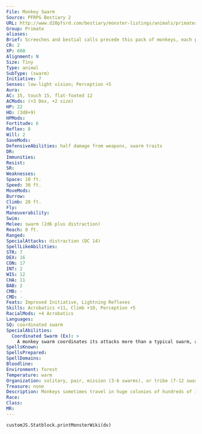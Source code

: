 ```yaml
---
File: Monkey Swarm
Source: PFRPG Bestiary 2
URL: http://www.d20pfsrd.com/bestiary/monster-listings/animals/primates/primate-monkey-swarm
Group: Primate
aliases: 
Brief: Screeches and bestial calls precede this pack of monkeys, each primate propelling itself forward on calloused knuckles.
CR: 2
XP: 600
Alignment: N
Size: Tiny
Type: animal
SubType: (swarm)
Initiative: 7
Senses: low-light vision; Perception +5
Aura: 
AC: 15, touch 15, flat-footed 12
ACMods: (+3 Dex, +2 size)
HP: 22
HD: (3d8+9)
HPMods: 
Fortitude: 6
Reflex: 8
Will: 2
SaveMods: 
DefensiveAbilities: half damage from weapons, swarm traits
DR: 
Immunities: 
Resist: 
SR: 
Weaknesses: 
Space: 10 ft.
Speed: 30 ft.
MoveMods: 
Burrow: 
Climb: 20 ft.
Fly: 
Maneuverability: 
Swim: 
Melee: swarm (2d6 plus distraction)
Reach: 0 ft.
Ranged: 
SpecialAttacks: distraction (DC 14)
SpellLikeAbilities: 
STR: 7
DEX: 16
CON: 17
INT: 2
WIS: 12
CHA: 11
BAB: 2
CMB: -
CMD: -
Feats: Improved Initiative, Lightning Reflexes
Skills: Acrobatics +11, Climb +10, Perception +5
RacialMods: +4 Acrobatics
Languages: 
SQ: coordinated swarm
SpecialAbilities:
  Coordinated Swarm (Ex): >
    A monkey swarm coordinates its attacks more than a typical swarm, and deals swarm damage one step higher than a swarm of its HD would normally cause.
SpellsKnown: 
SpellsPrepared: 
SpellDomains: 
Bloodline: 
Environment: forest
Temperature: warm
Organization: solitary, pair, mission (3-6 swarms), or tribe (7-12 swarms plus 1-4 gorillas)
Treasure: none
Description: Monkeys sometimes travel in huge colonies of hundreds of individuals. In such quantities, these primates can become quite dangerous, capable of overwhelming many foes by their sheer numbers.  Unlike most swarms, monkey swarms work well together. A swarm of monkeys does not possess a true hive mind, but it is capable of working in tandem with other swarms to make basic tactical decisions in combat.
Race: 
Class: 
MR: 
---
```

```dataviewjs
customJS.Statblock.printMonsterWiki(dv)
```

